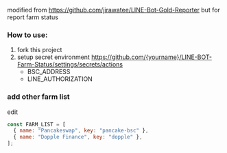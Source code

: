 modified from https://github.com/jirawatee/LINE-Bot-Gold-Reporter but for report farm status

### How to use:

1. fork this project
2. setup secret environment https://github.com/{yourname}/LINE-BOT-Farm-Status/settings/secrets/actions
    - BSC_ADDRESS
    - LINE_AUTHORIZATION

### add other farm list

edit 
```js
const FARM_LIST = [
  { name: "Pancakeswap", key: "pancake-bsc" },
  { name: "Dopple Finance", key: "dopple" },
];
```